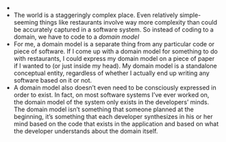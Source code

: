 -
- The world is a staggeringly complex place. Even relatively simple-seeming things like restaurants involve way more complexity than could be accurately captured in a software system. So instead of coding to a domain, we have to code to a *domain model*
- For me, a domain model is a separate thing from any particular code or piece of software. If I come up with a domain model for something to do with restaurants, I could express my domain model on a piece of paper if I wanted to (or just inside my head). My domain model is a standalone conceptual entity, regardless of whether I actually end up writing any software based on it or not.
- A domain model also doesn’t even need to be consciously expressed in order to exist. In fact, on most software systems I’ve ever worked on, the domain model of the system only exists in the developers’ minds. The domain model isn’t something that someone planned at the beginning, it’s something that each developer synthesizes in his or her mind based on the code that exists in the application and based on what the developer understands about the domain itself.